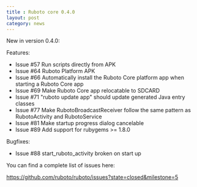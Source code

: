 ```yaml
---
title : Ruboto core 0.4.0
layout: post
category: news
---
```

New in version 0.4.0:

Features:

* Issue #57 Run scripts directly from APK
* Issue #64 Ruboto Platform APK
* Issue #66 Automatically install the Ruboto Core platform app when starting a Ruboto Core app
* Issue #69 Make Ruboto Core app relocatable to SDCARD
* Issue #71 "ruboto update app" should update generated Java entry classes
* Issue #77 Make RubotoBroadcastReceiver follow the same pattern as RubotoActivity and RubotoService
* Issue #81 Make startup progress dialog cancelable
* Issue #89 Add support for rubygems >= 1.8.0

Bugfixes:

* Issue #88 start_ruboto_activity broken on start up

You can find a complete list of issues here:

https://github.com/ruboto/ruboto/issues?state=closed&milestone=5
